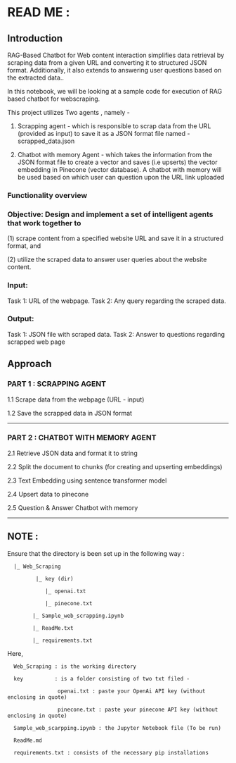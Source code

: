 # READ ME : 

## Introduction
RAG-Based Chatbot for Web content interaction simplifies data retrieval by scraping data from a given URL and converting it to structured JSON format. Additionally, it also extends to answering user questions based on the extracted data..

In this notebook, we will be looking at a sample code for execution of RAG based chatbot for webscraping.

This project utilizes Two agents , namely -

1. Scrapping agent - which is responsible to scrap data from the URL (provided as input) to save it as a JSON format file named - scrapped_data.json

2. Chatbot with memory Agent - which takes the information from the JSON format file to create a vector and saves (i.e upserts) the vector embedding in Pinecone (vector database). A chatbot with memory will be used based on which user can question upon the URL link uploaded

### Functionality overview
### Objective: Design and implement a set of intelligent agents that work together to

(1) scrape content from a specified website URL and save it in a structured format, and

(2) utilize the scraped data to answer user queries about the website content.

### Input:

Task 1: URL of the webpage.
Task 2: Any query regarding the scraped data.

### Output:

Task 1: JSON file with scraped data.
Task 2: Answer to questions regarding scrapped web page

## Approach
### PART 1 : SCRAPPING AGENT

1.1 Scrape data from the webpage (URL - input)  

1.2 Save the scrapped data in JSON format

____________________________________________________________________________________________________________
### PART 2 : CHATBOT WITH MEMORY AGENT

2.1 Retrieve JSON data and format it to string

2.2 Split the document to chunks (for creating and upserting embeddings)

2.3 Text Embedding using sentence transformer model

2.4 Upsert data to pinecone

2.5 Question & Answer Chatbot with memory


____________________________________________________________________________________________________________

## NOTE :

Ensure that the directory is been set up in the following way :

      |_ Web_Scraping
      
             |_ key (dir) 
            
                |_ openai.txt
                
                |_ pinecone.txt
                
            |_ Sample_web_scrapping.ipynb
            
            |_ ReadMe.txt
            
            |_ requirements.txt

Here, 

      Web_Scraping : is the working directory
      
      key          : is a folder consisting of two txt filed - 
      
                    openai.txt : paste your OpenAi API key (without enclosing in quote)
                    
                    pinecone.txt : paste your pinecone API key (without enclosing in quote)
                    
      Sample_web_scarpping.ipynb : the Jupyter Notebook file (To be run)
      
      ReadMe.md
      
      requirements.txt : consists of the necessary pip installations
      

      


